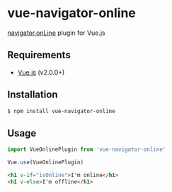 # vue-navigator-online
[navigator.onLine](https://developer.mozilla.org/en-US/docs/Web/API/NavigatorOnLine/onLine) plugin for Vue.js

## Requirements

- [Vue.js](https://vuejs.org) (v2.0.0+)

## Installation

```bash
$ npm install vue-navigator-online
```

## Usage

```js
import VueOnlinePlugin from 'vue-navigator-online'

Vue.use(VueOnlinePlugin)
```

```html
<h1 v-if="isOnline">I'm online</h1>
<h1 v-else>I'm offline</h1>
```
